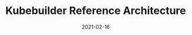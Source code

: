 ---
date: '2021-02-16'
draft: true
lastmod: '2021-02-16'
parent: Application Lifecycle
tags:
- Kubernetes
- Kubebuilder
- Operators
team:
- Rich Lander
title: Kubebuilder Reference Architecture
topics:
- Kubernetes
---